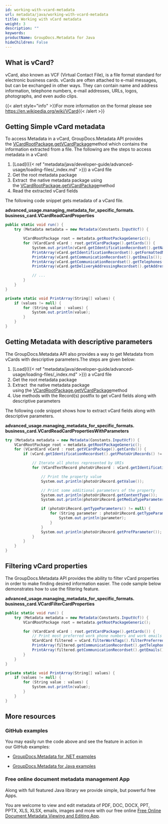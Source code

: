 ```yaml
---
id: working-with-vcard-metadata
url: metadata/java/working-with-vcard-metadata
title: Working with vCard metadata
weight: 3
description: ""
keywords: 
productName: GroupDocs.Metadata for Java
hideChildren: False
---
```

## What is vCard?

vCard, also known as VCF (Virtual Contact File), is a file format standard for electronic business cards. vCards are often attached to e-mail messages, but can be exchanged in other ways. They can contain name and address information, telephone numbers, e-mail addresses, URLs, logos, photographs, and even audio clips.

{{< alert style="info" >}}For more information on the format please see https://en.wikipedia.org/wiki/VCard{{< /alert >}}

## Getting Simple vCard metadata

To access Metadata in a vCard, GroupDocs.Metadata API provides the [VCardRootPackage.getVCardPackage](https://apireference.groupdocs.com/metadata/java/com.groupdocs.metadata.core/VCardRootPackage#getVCardPackage())method which contains the information extracted from a file. The following are the steps to access metadata in a vCard:

1.  [Load]({{< ref "metadata/java/developer-guide/advanced-usage/loading-files/_index.md" >}}) a vCard file
2.  Get the root metadata package
3.  Extract  the native metadata package using the [VCardRootPackage.getVCardPackage](https://apireference.groupdocs.com/metadata/java/com.groupdocs.metadata.core/VCardRootPackage#getVCardPackage())method
4.  Read the extracted vCard fields

The following code snippet gets metadata of a vCard file.

**advanced\_usage.managing\_metadata\_for\_specific\_formats.<WBR>business\_card.VCardReadCardProperties**

```csharp
public static void run() {
	try (Metadata metadata = new Metadata(Constants.InputVcf)) {

		VCardRootPackage root = metadata.getRootPackageGeneric();
		for (VCardCard vCard : root.getVCardPackage().getCards()) {
			System.out.println(vCard.getIdentificationRecordset().getName());
			PrintArray(vCard.getIdentificationRecordset().getFormattedNames());
			PrintArray(vCard.getCommunicationRecordset().getEmails());
			PrintArray(vCard.getCommunicationRecordset().getTelephones());
			PrintArray(vCard.getDeliveryAddressingRecordset().getAddresses());

			// ...
		}
	}
}

private static void PrintArray(String[] values) {
	if (values != null) {
		for (String value : values) {
			System.out.println(value);
		}
	}
}
```

## Getting Metadata with descriptive parameters

The GroupDocs.Metadata API also provides a way to get Metadata from vCards with descriptive parameters.The steps are given below:

1.  [Load]({{< ref "metadata/java/developer-guide/advanced-usage/loading-files/_index.md" >}}) a vCard file
2.  Get the root metadata package
3.  Extract  the native metadata package using [t](https://apireference.groupdocs.com/net/metadata/groupdocs.metadata.formats.businesscard/vcardrootpackage/properties/vcardpackage)he [VCardRootPackage.getVCardPackage](https://apireference.groupdocs.com/metadata/java/com.groupdocs.metadata.core/VCardRootPackage#getVCardPackage())method
4.  Use methods with the Record(s) postfix to get vCard fields along with descriptive parameters

The following code snippet shows how to extract vCard fields along with descriptive parameters.

**advanced\_usage.managing\_metadata\_for\_specific\_formats.<WBR>business\_card.VCardReadCardPropertiesWithParameters**

```csharp
try (Metadata metadata = new Metadata(Constants.InputVcf)) {
	VCardRootPackage root = metadata.getRootPackageGeneric();
	for (VCardCard vCard : root.getVCardPackage().getCards()) {
		if (vCard.getIdentificationRecordset().getPhotoUriRecords() != null) {

			// Iterate all photos represented by URIs
			for (VCardTextRecord photoUriRecord : vCard.getIdentificationRecordset().getPhotoUriRecords()) {

				// Print the property value
				System.out.println(photoUriRecord.getValue());

				// Print some additional parameters of the property
				System.out.println(photoUriRecord.getContentType());
				System.out.println(photoUriRecord.getMediaTypeParameter());

				if (photoUriRecord.getTypeParameters() != null) {
					for (String parameter : photoUriRecord.getTypeParameters()) {
						System.out.println(parameter);
					}
				}
				System.out.println(photoUriRecord.getPrefParameter());
			}
		}
	}
}
```

## Filtering vCard properties

The GroupDocs.Metadata API provides the ability to filter vCard properties in order to make finding desired information easier. The code sample below demonstrates how to use the filtering feature.

**advanced\_usage.managing\_metadata\_for\_specific\_formats.<WBR>business\_card.VCardFilterCardProperties**

```csharp
public static void run() {
	try (Metadata metadata = new Metadata(Constants.InputVcf)) {
		VCardRootPackage root = metadata.getRootPackageGeneric();

		for (VCardCard vCard : root.getVCardPackage().getCards()) {
			// Print most preferred work phone numbers and work emails
			VCardCard filtered = vCard.filterWorkTags().filterPreferred();
			PrintArray(filtered.getCommunicationRecordset().getTelephones());
			PrintArray(filtered.getCommunicationRecordset().getEmails());
		}
	}
}

private static void PrintArray(String[] values) {
	if (values != null) {
		for (String value : values) {
			System.out.println(value);
		}
	}
}
```

## More resources

### GitHub examples

You may easily run the code above and see the feature in action in our GitHub examples:

*   [GroupDocs.Metadata for .NET examples](https://github.com/groupdocs-metadata/GroupDocs.Metadata-for-.NET)
    
*   [GroupDocs.Metadata for Java examples](https://github.com/groupdocs-metadata/GroupDocs.Metadata-for-Java)
    

### Free online document metadata management App

Along with full featured Java library we provide simple, but powerful free Apps.

You are welcome to view and edit metadata of PDF, DOC, DOCX, PPT, PPTX, XLS, XLSX, emails, images and more with our free online [Free Online Document Metadata Viewing and Editing App](https://products.groupdocs.app/metadata).
